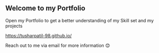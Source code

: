 ## Welcome to my Portfolio 

Open my Portfolio to get a better understanding of my Skill set and my projects


https://tusharpatil-98.github.io/

Reach out to me via email for more information 😊